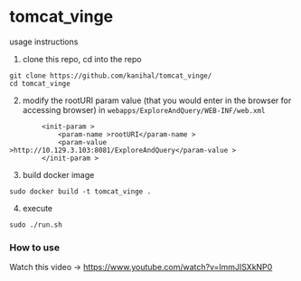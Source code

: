 # tomcat_vinge

usage instructions

1. clone this repo, cd into the repo

```
git clone https://github.com/kanihal/tomcat_vinge/
cd tomcat_vinge
```

2. modify the rootURI param value (that you would enter in the browser for accessing browser) in 
`webapps/ExploreAndQuery/WEB-INF/web.xml`
```
        <init-param > 
            <param-name >rootURI</param-name > 
            <param-value >http://10.129.3.103:8081/ExploreAndQuery</param-value > 
        </init-param >  
 ```
 
3. build docker image
```
sudo docker build -t tomcat_vinge .
```

4. execute 
```
sudo ./run.sh 
```

### How to use
Watch this video -> https://www.youtube.com/watch?v=lmmJISXkNP0
